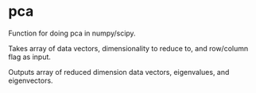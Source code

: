 pca
===

Function for doing pca in numpy/scipy.

Takes array of data vectors, dimensionality to reduce to, and row/column flag as input.

Outputs array of reduced dimension data vectors, eigenvalues, and eigenvectors.